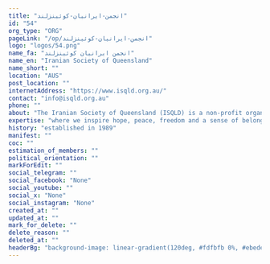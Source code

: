 ```yaml
---
title: "انجمن-ایرانیان-کوئینزلند"
id: "54"
org_type: "ORG"
pageLink: "/op/انجمن-ایرانیان-کوئینزلند"
logo: "logos/54.png"
name_fa: "انجمن ایرانیان کوئینزلند"
name_en: "Iranian Society of Queensland"
name_short: ""
location: "AUS"
post_location: ""
internetAddress: "https://www.isqld.org.au/"
contact: "info@isqld.org.au"
phone: ""
about: "The Iranian Society of Queensland (ISQLD) is a non-profit organization established in 1989. Its mission is to enhance the lives of the Iranian community in Queensland, AUS through various means, including social care, education, healthcare, and economic empowerment"
expertise: "where we inspire hope, peace, freedom and a sense of belonging for all. We promote healthy and vibrant communities in the sunshine state of Queensland."
history: "established in 1989"
manifest: ""
coc: ""
estimation_of_members: ""
political_orientation: ""
markForEdit: ""
social_telegram: ""
social_facebook: "None"
social_youtube: ""
social_x: "None"
social_instagram: "None"
created_at: ""
updated_at: ""
mark_for_delete: ""
delete_reason: ""
deleted_at: ""
headerBg: "background-image: linear-gradient(120deg, #fdfbfb 0%, #ebedee 100%);"
---
```

